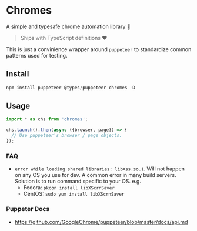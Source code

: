 # Chromes
A simple and typesafe chrome automation library 🌹

> Ships with TypeScript definitions ❤️

This is just a convinience wrapper around `puppeteer` to standardize common patterns used for testing. 

## Install
```js
npm install puppeteer @types/puppeteer chromes -D
```

## Usage
```js
import * as chs from 'chromes';

chs.launch().then(async ({browser, page}) => {
  // Use puppeteer's browser / page objects. 
});
```

### FAQ 
* `error while loading shared libraries: libXss.so.1`. Will not happen on any OS you use for dev. A common error in many build servers. Solution is to run command specific to your OS. e.g. 
  * Fedora: `pkcon install libXScrnSaver` 
  * CentOS: `sudo yum install libXScrnSaver`

### Puppeter Docs 
* https://github.com/GoogleChrome/puppeteer/blob/master/docs/api.md
